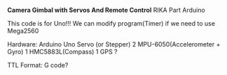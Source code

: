 **Camera Gimbal with Servos And Remote Control**
RIKA Part Arduino

This code is for Uno!!!
We can modify program(Timer) if we need to use Mega2560

Hardware:
Arduino Uno
Servo (or Stepper)			2
MPU-6050(Accelerometer + Gyro)		1
HMC5883L(Compass)			1
GPS					?

TTL Format:
G code?
